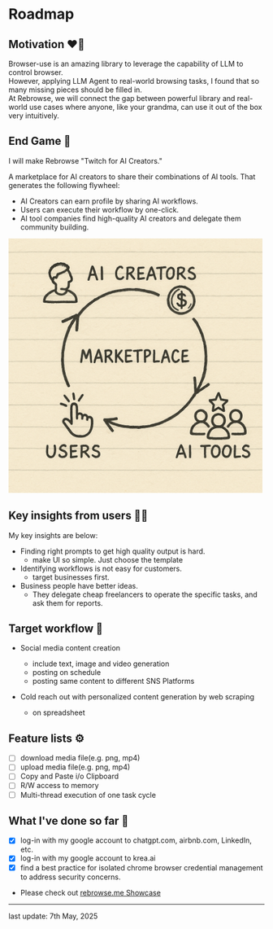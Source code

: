 # Roadmap

## Motivation ❤️‍🔥

Browser-use is an amazing library to leverage the capability of LLM to control browser.   
However, applying LLM Agent to real-world browsing tasks, I found that so many missing pieces should be filled in.   
At Rebrowse, we will connect the gap between powerful library and real-world use cases where anyone, like your grandma, can use it out of the box very intuitively.    

## End Game 🎯

I will make Rebrowse "Twitch for AI Creators."   

A marketplace for AI creators to share their combinations of AI tools. That generates the following flywheel:

- AI Creators can earn profile by sharing AI workflows.   
- Users can execute their workflow by one-click.
- AI tool companies find high-quality AI creators and delegate them community building.

<img src="https://raw.githubusercontent.com/zk1tty/browser-agent-demo/main/assets/rebrowse-flywheel.png" alt="Rebrowse Flywheel" width="500">

## Key insights from users ✍🏻

My key insights are below:

- Finding right prompts to get high quality output is hard.   
   - make UI so simple. Just choose the template
- Identifying workflows is not easy for customers.   
   - target businesses first.
- Business people have better ideas.
  - They delegate cheap freelancers to operate the specific tasks, and ask them for reports.

## Target workflow 🌹

- Social media content creation
  - include text, image and video generation
  - posting on schedule
  - posting same content to different SNS Platforms

- Cold reach out with personalized content generation by web scraping
  - on spreadsheet

## Feature lists ⚙️

- [ ] download media file(e.g. png, mp4)
- [ ] upload media file(e.g. png, mp4)
- [ ] Copy and Paste i/o Clipboard
- [ ] R/W access to memory
- [ ] Multi-thread execution of one task cycle

## What I've done so far 🦾
- [x] log-in with my google account to chatgpt.com, airbnb.com, LinkedIn, etc.  
- [x] log-in with my google account to krea.ai   
- [x] find a best practice for isolated chrome browser credential management to address security concerns.   

- Please check out [rebrowse.me Showcase](https://rebrowse.me)

----
last update: 7th May, 2025